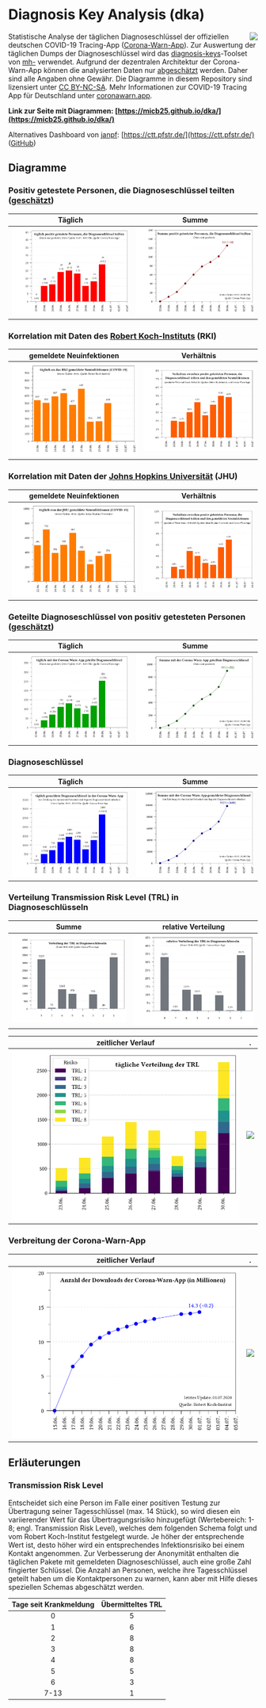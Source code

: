 # Diagnosis Key Analysis (dka)

<img align="right" src="images/CWA_title.png">

Statistische Analyse der täglichen Diagnoseschlüssel der offiziellen deutschen COVID-19 Tracing-App ([Corona-Warn-App](https://github.com/corona-warn-app)). Zur Auswertung der täglichen Dumps der Diagnoseschlüssel wird das [diagnosis-keys](https://github.com/mh-/diagnosis-keys)-Toolset von [mh-](https://github.com/mh-/) verwendet. Aufgrund der dezentralen Architektur der Corona-Warn-App können die analysierten Daten nur [abgeschätzt](https://github.com/corona-warn-app/cwa-documentation/issues/258#issuecomment-650760771) werden. Daher sind alle Angaben ohne Gewähr. Die Diagramme in diesem Repository sind lizensiert unter [CC BY-NC-SA](https://creativecommons.org/licenses/by-nc-sa/3.0/de/). Mehr Informationen zur COVID-19 Tracing App für Deutschland unter [coronawarn.app](https://www.coronawarn.app).

**Link zur Seite mit Diagrammen: [https://micb25.github.io/dka/](https://micb25.github.io/dka/)**

Alternatives Dashboard von [janpf](https://github.com/janpf): [https://ctt.pfstr.de/](https://ctt.pfstr.de/) ([GitHub](https://github.com/janpf/ctt))

## Diagramme 
### Positiv getestete Personen, die Diagnoseschlüssel teilten ([geschätzt](https://github.com/corona-warn-app/cwa-documentation/issues/258#issuecomment-650760771))
Täglich                           |  Summe
:--------------------------------:|:----------------------------------:
![](plot_num_users.png)           |  ![](plot_sum_users.png)

### Korrelation mit Daten des [Robert Koch-Instituts](https://corona.rki.de/) (RKI)
gemeldete Neuinfektionen          | Verhältnis
:--------------------------------:|:----------------------------------:
![](plot_rki_cases.png)           |  ![](plot_rki_cwa_cases.png)

### Korrelation mit Daten der [Johns Hopkins Universität](https://www.arcgis.com/apps/opsdashboard/index.html#/bda7594740fd40299423467b48e9ecf6) (JHU)
gemeldete Neuinfektionen          | Verhältnis
:--------------------------------:|:----------------------------------:
![](plot_jhu_cases.png)           |  ![](plot_jhu_cwa_cases.png)

### Geteilte Diagnoseschlüssel von positiv getesteten Personen ([geschätzt](https://github.com/corona-warn-app/cwa-documentation/issues/258#issuecomment-650760771))
Täglich                           |  Summe
:--------------------------------:|:----------------------------------:
 ![](plot_num_keys_submitted.png) |  ![](plot_sum_keys_submitted.png)

### Diagnoseschlüssel
Täglich                           |  Summe
:--------------------------------:|:----------------------------------:
 ![](plot_keys.png)               |  ![](plot_keys_sum.png)
 
### Verteilung Transmission Risk Level (TRL) in Diagnoseschlüsseln
Summe                             |  relative Verteilung
:--------------------------------:|:----------------------------------:
![](plot_TRL_histogram.png)       | ![](plot_TRL_histogram_relative.png)

zeitlicher Verlauf                | .  
:--------------------------------:|:----------------------------------:
![](plot_TRL_daily_dist.png)      | ![](plot_empty.png) 

### Verbreitung der Corona-Warn-App
zeitlicher Verlauf                | .  
:--------------------------------:|:----------------------------------:
![](plot_cwa_downloads.png)       | ![](plot_empty.png) 


## Erläuterungen

### Transmission Risk Level
Entscheidet sich eine Person im Falle einer positiven Testung zur Übertragung seiner Tagesschlüssel (max. 14 Stück), so wird diesen ein variierender Wert für das Übertragungsrisiko hinzugefügt (Wertebereich: 1-8; engl. Transmission Risk Level), welches dem folgenden Schema folgt und vom Robert Koch-Institut festgelegt wurde. Je höher der entsprechende Wert ist, desto höher wird ein entsprechendes Infektionsrisiko bei einem Kontakt angenommen. Zur Verbesserung der Anonymität enthalten die täglichen Pakete mit gemeldeten Diagnoseschlüssel, auch eine große Zahl fingierter Schlüssel. Die Anzahl an Personen, welche ihre Tagesschlüssel geteilt haben um die Kontaktpersonen zu warnen, kann aber mit Hilfe dieses speziellen Schemas abgeschätzt werden.

Tage seit Krankmeldung   | Übermitteltes TRL
:-----------------------:|:------------------:
0                        | 5
1                        | 6
2                        | 8
3                        | 8
4                        | 8
5                        | 5
6                        | 3
7-13                     | 1
